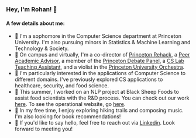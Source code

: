 ### Hey, I'm Rohan! 👋

#### A few details about me:
- 🎒 I'm a sophomore in the Computer Science department at Princeton University. I'm also pursuing minors in Statistics & Machine Learning and Technology & Society. 
- 🎻 On campus and virtually, I'm a co-director of [Princeton Rehack](http://rehack.co), a [Peer Academic Advisor](https://forbescollege.princeton.edu/people/peer-academic-advisers-paa), a member of the [Princeton Debate Panel](http://debate.princeton.edu), a [CS Lab Teaching Assistant](http://labta.cs.princeton.edu), and a violist in the [Princeton University Orchestra](http://orchestra.princeton.edu). 
- 🔭 I'm particularly interested in the applications of Computer Science to different domains. I've previously explored CS applications to healthcare, security, and food science.
- 🍔 This summer, I worked on an NLP project at Black Sheep Foods to assist food scientists with the R&D process. You can check out our work [here](http://www.github.com/bcatoto/bsf). To see the operational website, go [here](http://shearlock.blacksheepfoods.com).
- 🏃 In my free time, I enjoy exploring hiking trails and composing music. I'm also looking for book recommendations!
- 💬 If you'd like to say hello, feel free to reach out via [Linkedin](http://www.linkedin.com/in/rjinturkar). Look forward to meeting you!

<!--
**rjintu/rjintu** is a ✨ _special_ ✨ repository because its `README.md` (this file) appears on your GitHub profile.

Here are some ideas to get you started:

- 🔭 I’m currently working on ...
- 🌱 I’m currently learning ...
- 👯 I’m looking to collaborate on ...
- 🤔 I’m looking for help with ...
- 💬 Ask me about ...
- 📫 How to reach me: ...
- 😄 Pronouns: he/him/his
- ⚡ Fun fact: I'm a lefty and I have perfect pitch!
-->

